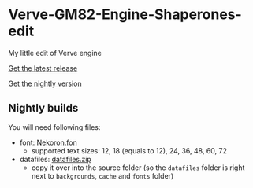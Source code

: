 # Verve-GM82-Engine-Shaperones-edit
 My little edit of Verve engine

[Get the latest release](https://github.com/shaperones0/Verve-GM82-Engine-Shaperones-edit/releases/latest)

[Get the nightly version](https://github.com/shaperones0/Verve-GM82-Engine-Shaperones-edit/archive/refs/heads/main.zip)

## Nightly builds
You will need following files:
* font: [Nekoron.fon](https://drive.google.com/file/d/1V_09CvmPcXuXB5wOyEtHVBN93OTAsbwS/view?usp=sharing)
  * supported text sizes: 12, 18 (equals to 12), 24, 36, 48, 60, 72
* datafiles: [datafiles.zip](https://drive.google.com/file/d/1gnlEOTbU5aOgOE-GOiIv3umOJs9Vchaj/view?usp=sharing)
  * copy it over into the source folder (so the `datafiles` folder is right next to `backgrounds`, `cache` and `fonts` folder)
